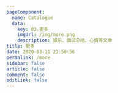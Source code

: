 ```yaml
---
pageComponent:
  name: Catalogue
  data:
    key: 03.更多
    imgUrl: /img/more.png
    description: 娱乐、面试总结、心情等文章
title: 更多
date: 2020-03-11 21:50:56
permalink: /more
sidebar: false
article: false
comment: false
editLink: false
---
```

